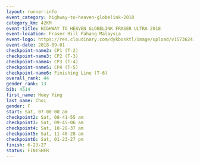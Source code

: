 ```yaml
---
layout: runner-info 
event_category: highway-to-heaven-globelink-2018 
category_km: 42KM 
event-title: HIGHWAY TO HEAVEN GLOBELINK FRASER ULTRA 2018 
event-location: Fraser Hill Pahang Malaysia 
event-logo: https://res.cloudinary.com/dykbosktl/image/upload/v1573624145/Logo/download_nnzjlh.png 
event-date: 2018-09-01 
checkpoint-name2: CP1 (T-2) 
checkpoint-name3: CP2 (T-3) 
checkpoint-name4: CP3 (T-4) 
checkpoint-name5: CP4 (T-5) 
checkpoint-name6: Finishing Line (T-6) 
overall_rank: 44
gender_rank: 13
bib: 4514
first_name: Huey Ying
last_name: Choi
gender: F
start: Sat, 07-00-00 am
checkpoint2: Sat, 08-41-55 am
checkpoint3: Sat, 09-45-06 am
checkpoint4: Sat, 10-28-37 am
checkpoint5: Sat, 11-46-28 am
checkpoint6: Sat, 01-23-27 pm
finish: 6-23-27
status: FINISHER
---
```

